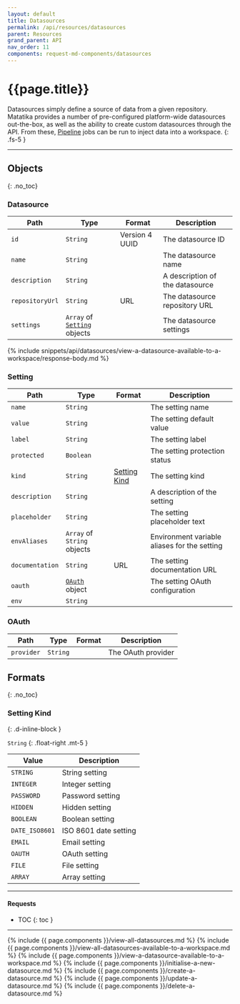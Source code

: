```yaml
---
layout: default
title: Datasources
permalink: /api/resources/datasources
parent: Resources
grand_parent: API
nav_order: 11
components: request-md-components/datasources
---
```


# {{page.title}}

Datasources simply define a source of data from a given repository. Matatika provides a number of pre-configured platform-wide datasources out-the-box, as well as the ability to create custom datasources through the API. From these, [Pipeline](pipelines) jobs can be run to inject data into a workspace.
{: .fs-5 }

---

## Objects
{: .no_toc}

### Datasource

Path | Type | Format | Description
---- | ---- | ------ | -----------
`id` | `String` | Version 4 UUID | The datasource ID
`name` | `String` | | The datasource name
`description` | `String` | | A description of the datasource
`repositoryUrl` | `String` | URL | The datasource repository URL
`settings` | `Array` of [`Setting`](#setting) objects | | The datasource settings

{% include snippets/api/datasources/view-a-datasource-available-to-a-workspace/response-body.md %}

### Setting

Path | Type | Format | Description
---- | ---- | ------ | -----------
`name` | `String` | | The setting name
`value` | `String` | | The setting default value
`label` | `String` | | The setting label
`protected` | `Boolean` | | The setting protection status
`kind` | `String` | [Setting Kind](#setting-kind) | The setting kind
`description` | `String` | | A description of the setting
`placeholder` | `String` | | The setting placeholder text
`envAliases` | `Array` of `String` objects | | Environment variable aliases for the setting
`documentation` | `String` | URL | The setting documentation URL
`oauth` | [`OAuth`](#oauth) object | | The setting OAuth configuration
`env` | `String` | | 

### OAuth

Path | Type | Format | Description
---- | ---- | ------- | -----------
`provider` | `String` | | The OAuth provider

## Formats
{: .no_toc}

### Setting Kind
{: .d-inline-block }

`String`
{: .float-right .mt-5 }

Value | Description
----- | -----------
`STRING` | String setting
`INTEGER` | Integer setting
`PASSWORD` | Password setting 
`HIDDEN` | Hidden setting
`BOOLEAN` | Boolean setting
`DATE_ISO8601` | ISO 8601 date setting
`EMAIL` | Email setting
`OAUTH` | OAuth setting
`FILE` | File setting
`ARRAY` | Array setting

---

#### Requests

- TOC
{: toc }

---

{% include {{ page.components }}/view-all-datasources.md %}
{% include {{ page.components }}/view-all-datasources-available-to-a-workspace.md %}
{% include {{ page.components }}/view-a-datasource-available-to-a-workspace.md %}
{% include {{ page.components }}/initialise-a-new-datasource.md %}
{% include {{ page.components }}/create-a-datasource.md %}
{% include {{ page.components }}/update-a-datasource.md %}
{% include {{ page.components }}/delete-a-datasource.md %}
